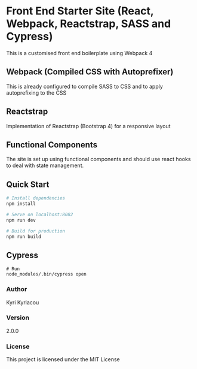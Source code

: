 # Front End Starter Site (React, Webpack, Reactstrap, SASS and Cypress)
This is a customised front end boilerplate using Webpack 4

## Webpack (Compiled CSS with Autoprefixer)
This is already configured to compile SASS to CSS and to apply autoprefixing to the CSS

## Reactstrap
Implementation of Reactstrap (Bootstrap 4) for a responsive layout

## Functional Components
The site is set up using functional components and should use react hooks to deal with state management.

## Quick Start

``` bash
# Install dependencies
npm install

# Serve on localhost:8082
npm run dev

# Build for production
npm run build
```

## Cypress

```
# Run
node_modules/.bin/cypress open
```

### Author

Kyri Kyriacou

### Version

2.0.0

### License

This project is licensed under the MIT License
